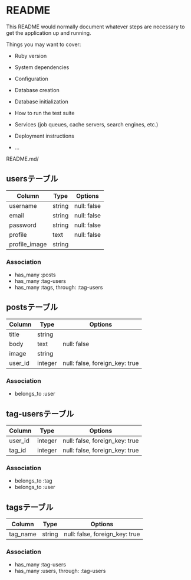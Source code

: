 # README

This README would normally document whatever steps are necessary to get the
application up and running.

Things you may want to cover:

* Ruby version

* System dependencies

* Configuration

* Database creation

* Database initialization

* How to run the test suite

* Services (job queues, cache servers, search engines, etc.)

* Deployment instructions

* ...

README.md/	

## usersテーブル
|Column|Type|Options|
|------|----|-------|
|username|string|null: false|
|email|string|null: false|
|password|string|null: false|
|profile|text|null: false|
|profile_image|string|

### Association
- has_many :posts
- has_many :tag-users
- has_many  :tags,  through:  :tag-users


## postsテーブル
|Column|Type|Options|
|------|----|-------|
|title|string|
|body|text|null: false|
|image|string|
|user_id|integer|null: false, foreign_key: true|
### Association
- belongs_to :user


## tag-usersテーブル
|Column|Type|Options|
|------|----|-------|
|user_id|integer|null: false, foreign_key: true|
|tag_id|integer|null: false, foreign_key: true|
### Association
- belongs_to :tag
- belongs_to :user


## tagsテーブル
|Column|Type|Options|
|------|----|-------|
|tag_name|string|null: false, foreign_key: true|
### Association
- has_many :tag-users
- has_many  :users,  through:  :tag-users
